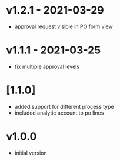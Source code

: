 # v1.2.1 - 2021-03-29

- approval request visible in PO form view

# v1.1.1 - 2021-03-25

- fix multiple approval levels

# [1.1.0]

- added support for different process type
- included analytic account to po lines

# v1.0.0

- initial version
